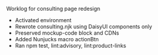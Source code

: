 Worklog for consulting page redesign
- Activated environment
- Rewrote consulting.njk using DaisyUI components only
- Preserved mockup-code block and CDNs
- Added Nunjucks macro actionBtn
- Ran npm test, lint:advisory, lint:product-links
